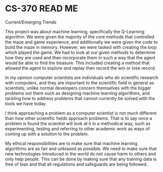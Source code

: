 # CS-370 READ ME
Current/Emerging Trends

This project was about machine learning, specifically the Q-Learning algorithm. We were given the majority of the core methods that controlled the maze and game experience, and additionally we were given the code to build the maze in memory. However, we were tasked with creating the loop which played the game. We had to look at our given methods to determine how they are used and then incorporate them in such a way that the agent would be able to find the treasure. This included creating a method that allowed the agent to explore and replay then record the win or lose record.

In my opinion computer scientists are individuals who do scientific research with computers, and they are important to the scientific field in general as scientists, unlike normal developers concern themselves with the bigger problems out there such as designing machine learning algorithms, and tackling how to address problems that cannot currently be solved with the tools we have today.

I think approaching a problem as a computer scientist is not much different than how other scientific fields approach problems. That is to say once a problem is found the scientist will look at it in a methodical way, such as experimenting, testing and referring to other academic work as ways of coming up with a solution to the problem.

My ethical responsibilities are to make sure that machine learning algorithms are as fair and unbiased as possible. We need to make sure that new technologies introduced in the world do not cause harm to others and only help people. This can be done by making sure that any training data is free of bias and that all regulations and safeguards are being followed.

